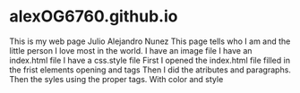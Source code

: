 # alexOG6760.github.io
This is my web page
Julio Alejandro Nunez
This page tells who I am and the little person I love most in the world.
I have an image file
I have an index.html file 
I have a css.style file
First I opened the index.html file
filled in the frist elements opening and tags
Then I did the atributes and paragraphs.
Then the syles using the proper tags.
With color and style
